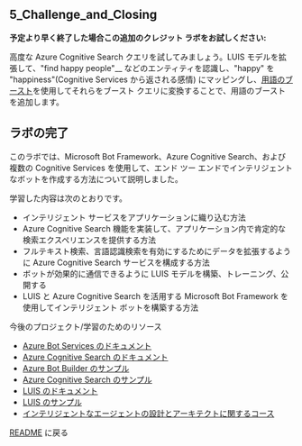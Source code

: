 ﻿## 5_Challenge_and_Closing

**予定より早く終了した場合この追加のクレジット ラボをお試しください:**

高度な Azure Cognitive Search クエリを試してみましょう。LUIS モデルを拡張して、"find happy people"__ などのエンティティを認識し、"happy" を "happiness"(Cognitive Services から返される感情) にマッピングし、[用語のブースト](https://docs.microsoft.com/ja-jp/rest/api/searchservice/Lucene-query-syntax-in-Azure-Search#bkmk_termboost)を使用してそれらをブースト クエリに変換することで、用語のブーストを追加します。 

## ラボの完了

このラボでは、Microsoft Bot Framework、Azure Cognitive Search、および複数の Cognitive Services を使用して、エンド ツー エンドでインテリジェントなボットを作成する方法について説明しました。

学習した内容は次のとおりです。
- インテリジェント サービスをアプリケーションに織り込む方法
- Azure Cognitive Search 機能を実装して、アプリケーション内で肯定的な検索エクスペリエンスを提供する方法
- フルテキスト検索、言語認識検索を有効にするためにデータを拡張するように Azure Cognitive Search サービスを構成する方法
- ボットが効果的に通信できるように LUIS モデルを構築、トレーニング、公開する
- LUIS と Azure Cognitive Search を活用する Microsoft Bot Framework を使用してインテリジェント ボットを構築する方法


今後のプロジェクト/学習のためのリソース
- [Azure Bot Services のドキュメント](https://docs.microsoft.com/ja-jp/bot-framework/)
- [Azure Cognitive Search のドキュメント](https://docs.microsoft.com/ja-jp/azure/search/search-what-is-azure-search)
- [Azure Bot Builder のサンプル](https://github.com/Microsoft/BotBuilder-Samples)
- [Azure Cognitive Search のサンプル](https://github.com/Azure-Samples/search-dotnet-getting-started)
- [LUIS のドキュメント](https://docs.microsoft.com/ja-jp/azure/cognitive-services/LUIS/Home)
- [LUIS のサンプル](https://github.com/Microsoft/BotBuilder-Samples/blob/master/CSharp/intelligence-LUIS/README.md)
- [インテリジェントなエージェントの設計とアーキテクトに関するコース](https://aka.ms/daaia)


[README](./0_README.md) に戻る